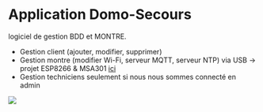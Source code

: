 # Application Domo-Secours
logiciel de gestion BDD et MONTRE.

<ul>
<li>Gestion client (ajouter, modifier, supprimer)</li>
<li>Gestion montre (modifier Wi-Fi, serveur MQTT, serveur NTP) via USB -> projet ESP8266 & MSA301 <a href="https://github.com/DanielDSM23/Projet-Domo-Secours-BTS-SNIR-Montre">ici</a></li>
<li>Gestion techniciens seulement si nous nous sommes connecté en admin</li>
</ul>


<img src="https://i.ibb.co/6WKX5GN/demo-Domo-S.gif">
